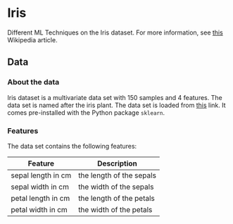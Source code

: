 # Iris

Different ML Techniques on the Iris dataset. For more information, see [this](https://en.wikipedia.org/wiki/Iris_flower_data_set) Wikipedia article.

## Data

### About the data

Iris dataset is a multivariate data set with 150 samples and 4 features. The data set is named after the iris plant. The data set is loaded from [this](https://archive.ics.uci.edu/ml/machine-learning-databases/iris/iris.data) link. It comes pre-installed with the Python package `sklearn`. 


### Features

The data set contains the following features:

| Feature | Description |
| --- | --- |
| sepal length in cm | the length of the sepals |
| sepal width in cm | the width of the sepals |
| petal length in cm | the length of the petals |
| petal width in cm | the width of the petals |


